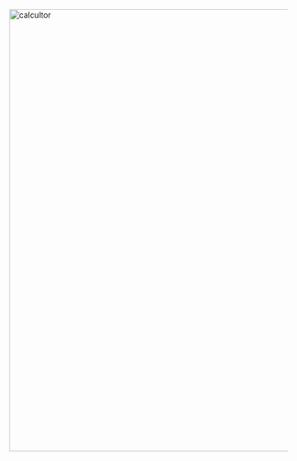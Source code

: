<img width="800" alt="calcultor" src="https://user-images.githubusercontent.com/77595962/107782200-20519a80-6d8c-11eb-9757-7cde096c4d3d.png">
